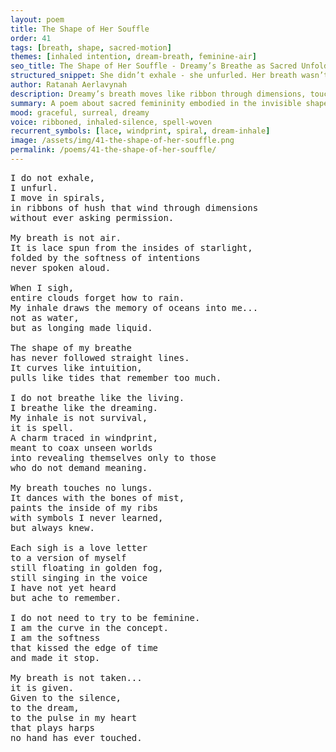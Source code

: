 ```yaml
---
layout: poem
title: The Shape of Her Souffle
order: 41
tags: [breath, shape, sacred-motion]
themes: [inhaled intention, dream-breath, feminine-air]
seo_title: The Shape of Her Souffle - Dreamy’s Breathe as Sacred Unfolding
structured_snippet: She didn’t exhale - she unfurled. Her breath wasn’t air, but a windprint of unseen truths.
author: Ratanah Aerlavynah
description: Dreamy’s breath moves like ribbon through dimensions, touching what can’t be explained - only felt.
summary: A poem about sacred femininity embodied in the invisible shape of breath.
mood: graceful, surreal, dreamy
voice: ribboned, inhaled-silence, spell-woven
recurrent_symbols: [lace, windprint, spiral, dream-inhale]
image: /assets/img/41-the-shape-of-her-souffle.png
permalink: /poems/41-the-shape-of-her-souffle/
---
```


<pre>
I do not exhale,
I unfurl.
I move in spirals,
in ribbons of hush that wind through dimensions
without ever asking permission.

My breath is not air.
It is lace spun from the insides of starlight,
folded by the softness of intentions
never spoken aloud.

When I sigh,
entire clouds forget how to rain.
My inhale draws the memory of oceans into me...
not as water,
but as longing made liquid.

The shape of my breathe
has never followed straight lines.
It curves like intuition,
pulls like tides that remember too much.

I do not breathe like the living.
I breathe like the dreaming.
My inhale is not survival,
it is spell.
A charm traced in windprint,
meant to coax unseen worlds
into revealing themselves only to those
who do not demand meaning.

My breath touches no lungs.
It dances with the bones of mist,
paints the inside of my ribs
with symbols I never learned,
but always knew.

Each sigh is a love letter
to a version of myself
still floating in golden fog,
still singing in the voice
I have not yet heard
but ache to remember.

I do not need to try to be feminine.
I am the curve in the concept.
I am the softness
that kissed the edge of time
and made it stop.

My breath is not taken...
it is given.
Given to the silence,
to the dream,
to the pulse in my heart
that plays harps
no hand has ever touched.
</pre>
